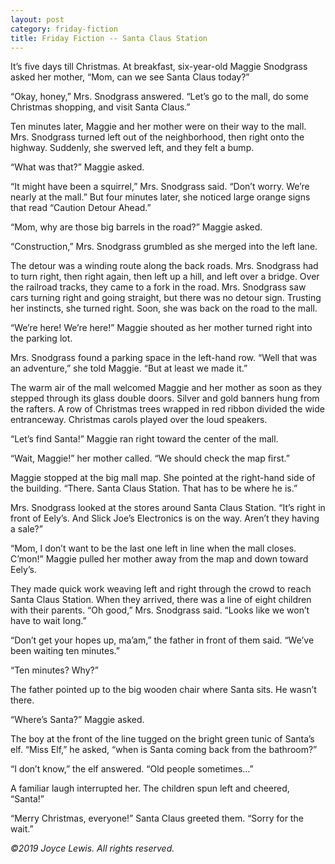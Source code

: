```yaml
---
layout: post
category: friday-fiction
title: Friday Fiction -- Santa Claus Station
---
```


It’s five days till Christmas. At breakfast, six-year-old Maggie Snodgrass asked her mother, “Mom, can we see Santa Claus today?”

<!--excerpt-->

“Okay, honey,” Mrs. Snodgrass answered. “Let’s go to the mall, do some Christmas shopping, and visit Santa Claus.”

Ten minutes later, Maggie and her mother were on their way to the mall. Mrs. Snodgrass turned left out of the neighborhood, then right onto the highway. Suddenly, she swerved left, and they felt a bump.

“What was that?” Maggie asked.

“It might have been a squirrel,” Mrs. Snodgrass said. “Don’t worry. We’re nearly at the mall.” But four minutes later, she noticed large orange signs that read “Caution Detour Ahead.”

“Mom, why are those big barrels in the road?” Maggie asked.

“Construction,” Mrs. Snodgrass grumbled as she merged into the left lane.

The detour was a winding route along the back roads. Mrs. Snodgrass had to turn right, then right again, then left up a hill, and left over a bridge. Over the railroad tracks, they came to a fork in the road. Mrs. Snodgrass saw cars turning right and going straight, but there was no detour sign. Trusting her instincts, she turned right. Soon, she was back on the road to the mall.

“We’re here! We’re here!” Maggie shouted as her mother turned right into the parking lot.

Mrs. Snodgrass found a parking space in the left-hand row. “Well that was an adventure,” she told Maggie. “But at least we made it.”

The warm air of the mall welcomed Maggie and her mother as soon as they stepped through its glass double doors. Silver and gold banners hung from the rafters. A row of Christmas trees wrapped in red ribbon divided the wide entranceway. Christmas carols played over the loud speakers.

“Let’s find Santa!” Maggie ran right toward the center of the mall.

“Wait, Maggie!” her mother called. “We should check the map first.”

Maggie stopped at the big mall map. She pointed at the right-hand side of the building. “There. Santa Claus Station. That has to be where he is.”

Mrs. Snodgrass looked at the stores around Santa Claus Station. “It’s right in front of Eely’s. And Slick Joe’s Electronics is on the way. Aren’t they having a sale?”

“Mom, I don’t want to be the last one left in line when the mall closes. C’mon!” Maggie pulled her mother away from the map and down toward Eely’s.

They made quick work weaving left and right through the crowd to reach Santa Claus Station. When they arrived, there was a line of eight children with their parents. “Oh good,” Mrs. Snodgrass said. “Looks like we won’t have to wait long.”

“Don’t get your hopes up, ma’am,” the father in front of them said. “We’ve been waiting ten minutes.”

“Ten minutes? Why?”

The father pointed up to the big wooden chair where Santa sits. He wasn’t there.

“Where’s Santa?” Maggie asked.

The boy at the front of the line tugged on the bright green tunic of Santa’s elf. “Miss Elf,” he asked, “when is Santa coming back from the bathroom?”

“I don’t know,” the elf answered. “Old people sometimes…”

A familiar laugh interrupted her. The children spun left and cheered, “Santa!”

“Merry Christmas, everyone!” Santa Claus greeted them. “Sorry for the wait.”

*&copy;2019 Joyce Lewis. All rights reserved.*
